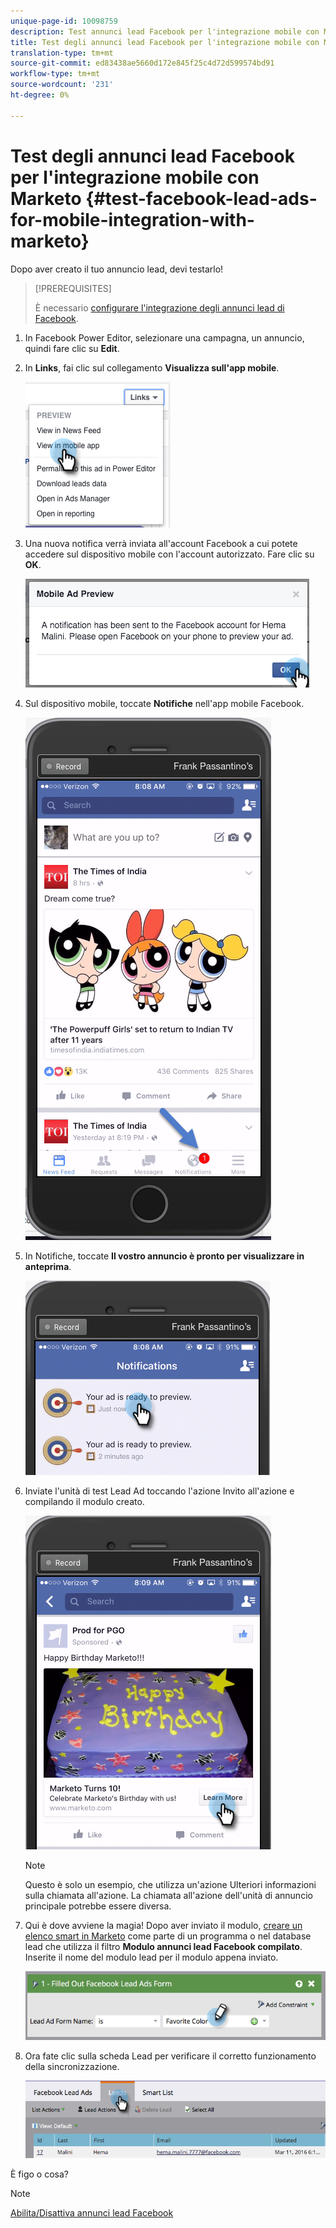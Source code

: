 ```yaml
---
unique-page-id: 10098759
description: Test annunci lead Facebook per l'integrazione mobile con Marketo - Marketo Docs - Documentazione prodotto
title: Test degli annunci lead Facebook per l'integrazione mobile con Marketo
translation-type: tm+mt
source-git-commit: ed83438ae5660d172e845f25c4d72d599574bd91
workflow-type: tm+mt
source-wordcount: '231'
ht-degree: 0%

---
```



# Test degli annunci lead Facebook per l&#39;integrazione mobile con Marketo {#test-facebook-lead-ads-for-mobile-integration-with-marketo}

Dopo aver creato il tuo annuncio lead, devi testarlo!

>[!PREREQUISITES]
>
>È necessario [configurare l&#39;integrazione degli annunci lead di Facebook](/help/marketo/product-docs/demand-generation/facebook/set-up-facebook-lead-ads.md).

1. In Facebook Power Editor, selezionare una campagna, un annuncio, quindi fare clic su **Edit**.

1. In **Links**, fai clic sul collegamento **Visualizza sull&#39;app mobile**.

   ![](assets/image2016-5-13-15-3a2-3a38.png)

1. Una nuova notifica verrà inviata all&#39;account Facebook a cui potete accedere sul dispositivo mobile con l&#39;account autorizzato. Fare clic su **OK**.

   ![](assets/image2016-3-11-8-3a35-3a7.png)

1. Sul dispositivo mobile, toccate **Notifiche** nell&#39;app mobile Facebook.

   ![](assets/image2016-3-11-8-3a38-3a35.png)

1. In Notifiche, toccate **Il vostro annuncio è pronto per visualizzare in anteprima**.

   ![](assets/image2016-3-11-8-3a41-3a59.png)

1. Inviate l&#39;unità di test Lead Ad toccando l&#39;azione Invito all&#39;azione e compilando il modulo creato.

   ![](assets/image2016-3-11-8-3a52-3a20.png)

   >[!NOTE]
   >
   >Questo è solo un esempio, che utilizza un&#39;azione Ulteriori informazioni sulla chiamata all&#39;azione. La chiamata all&#39;azione dell&#39;unità di annuncio principale potrebbe essere diversa.

1. Qui è dove avviene la magia! Dopo aver inviato il modulo, [creare un elenco smart in Marketo](/help/marketo/product-docs/core-marketo-concepts/smart-lists-and-static-lists/creating-a-smart-list/create-a-smart-list.md) come parte di un programma o nel database lead che utilizza il filtro **Modulo annunci lead Facebook compilato**. Inserite il nome del modulo lead per il modulo appena inviato.

   ![](assets/image2016-3-11-8-3a59-3a34.png)

1. Ora fate clic sulla scheda Lead per verificare il corretto funzionamento della sincronizzazione.

   ![](assets/image2016-3-11-15-3a27-3a54.png)

È figo o cosa?

>[!NOTE]
>
>[Abilita/Disattiva annunci lead Facebook](/help/marketo/product-docs/demand-generation/facebook/set-up-facebook-lead-ads.md)
